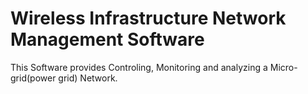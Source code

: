 # Wireless Infrastructure Network Management Software
 This Software provides Controling, Monitoring and analyzing a Micro-grid(power grid) Network.
